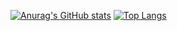 [![Anurag's GitHub stats](https://github-readme-stats.vercel.app/api?username=heaty566&theme=radical)](https://github.com/anuraghazra/github-readme-stats)
[![Top Langs](https://github-readme-stats.vercel.app/api/top-langs/?username=heaty566&layout=compact)](https://github.com/anuraghazra/github-readme-stats)
